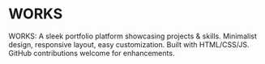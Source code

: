 # WORKS
WORKS: A sleek portfolio platform showcasing projects &amp; skills. Minimalist design, responsive layout, easy customization. Built with HTML/CSS/JS. GitHub contributions welcome for enhancements.
